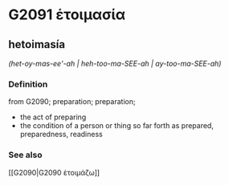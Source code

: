# G2091 ἑτοιμασία

## hetoimasía

_(het-oy-mas-ee'-ah | heh-too-ma-SEE-ah | ay-too-ma-SEE-ah)_

### Definition

from G2090; preparation; preparation; 

- the act of preparing
- the condition of a person or thing so far forth as prepared, preparedness, readiness

### See also

[[G2090|G2090 ἑτοιμάζω]]
